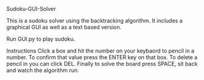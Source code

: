 Sudoku-GUI-Solver

This is a sudoku solver using the backtracking algorithm. It includes a graphical GUI as well as a text based version.

Run GUI.py to play sudoku.

Instructions
Click a box and hit the number on your keybaord to pencil in a number. 
To confirm that value press the ENTER key on that box. To delete a pencil in you can click DEL. 
Finally to solve the board press SPACE, sit back and watch the algorithm run.
